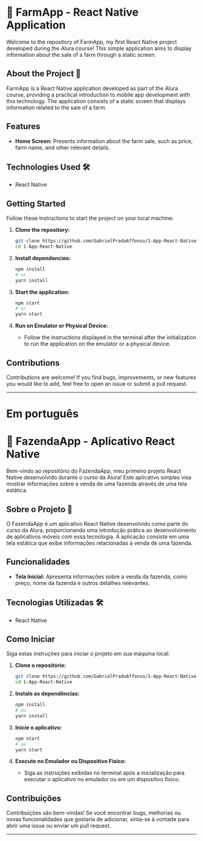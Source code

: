 # 🚜 FarmApp - React Native Application

Welcome to the repository of FarmApp, my first React Native project developed during the Alura course! This simple application aims to display information about the sale of a farm through a static screen.

## About the Project 🌱

FarmApp is a React Native application developed as part of the Alura course, providing a practical introduction to mobile app development with this technology. The application consists of a static screen that displays information related to the sale of a farm.

## Features

- **Home Screen:** Presents information about the farm sale, such as price, farm name, and other relevant details.

## Technologies Used 🛠️

- React Native

## Getting Started

Follow these instructions to start the project on your local machine:

1. **Clone the repository:**
    ```bash
    git clone https://github.com/GabrielPradoAffonso/1-App-React-Native.git
    cd 1-App-React-Native
    ```

2. **Install dependencies:**
    ```bash
    npm install
    # or
    yarn install
    ```

3. **Start the application:**
    ```bash
    npm start
    # or
    yarn start
    ```

4. **Run on Emulator or Physical Device:**
    - Follow the instructions displayed in the terminal after the initialization to run the application on the emulator or a physical device.

## Contributions

Contributions are welcome! If you find bugs, improvements, or new features you would like to add, feel free to open an issue or submit a pull request.

---

# Em português
# 🚜 FazendaApp - Aplicativo React Native

Bem-vindo ao repositório do FazendaApp, meu primeiro projeto React Native desenvolvido durante o curso da Alura! Este aplicativo simples visa mostrar informações sobre a venda de uma fazenda através de uma tela estática.

## Sobre o Projeto 🌱

O FazendaApp é um aplicativo React Native desenvolvido como parte do curso da Alura, proporcionando uma introdução prática ao desenvolvimento de aplicativos móveis com essa tecnologia. A aplicação consiste em uma tela estática que exibe informações relacionadas à venda de uma fazenda.

## Funcionalidades

- **Tela Inicial:** Apresenta informações sobre a venda da fazenda, como preço, nome da fazenda e outros detalhes relevantes.

## Tecnologias Utilizadas 🛠️

- React Native

## Como Iniciar

Siga estas instruções para iniciar o projeto em sua máquina local:

1. **Clone o repositório:**
    ```bash
    git clone https://github.com/GabrielPradoAffonso/1-App-React-Native.git
    cd 1-App-React-Native
    ```

2. **Instale as dependências:**
    ```bash
    npm install
    # ou
    yarn install
    ```

3. **Inicie o aplicativo:**
    ```bash
    npm start
    # ou
    yarn start
    ```

4. **Execute no Emulador ou Dispositivo Físico:**
    - Siga as instruções exibidas no terminal após a inicialização para executar o aplicativo no emulador ou em um dispositivo físico.

## Contribuições

Contribuições são bem-vindas! Se você encontrar bugs, melhorias ou novas funcionalidades que gostaria de adicionar, sinta-se à vontade para abrir uma issue ou enviar um pull request.

---
